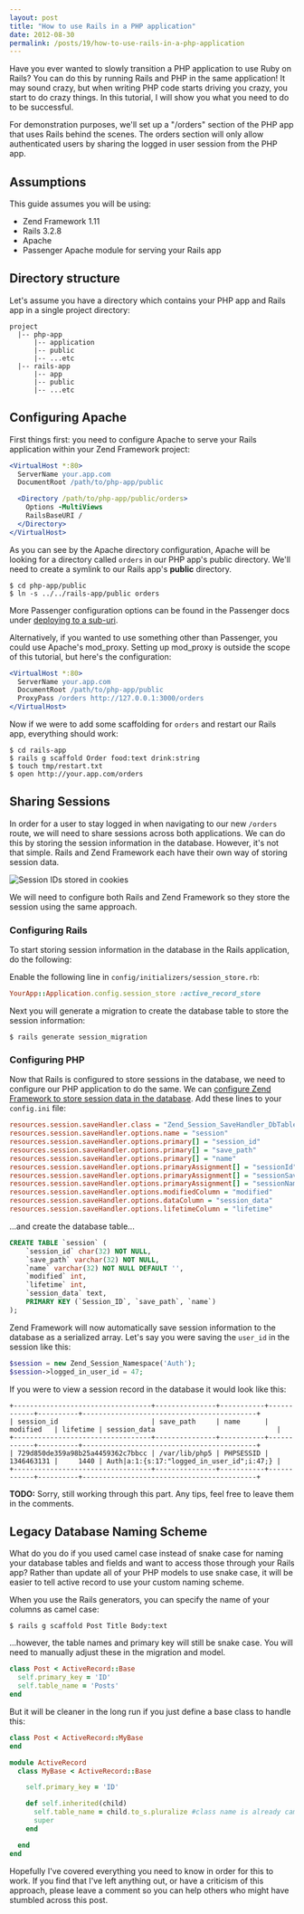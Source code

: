 ```yaml
---
layout: post
title: "How to use Rails in a PHP application"
date: 2012-08-30
permalink: /posts/19/how-to-use-rails-in-a-php-application
---
```

Have you ever wanted to slowly transition a PHP application to use Ruby on Rails? You can do this by running Rails and PHP in the same application! It may sound crazy, but when writing PHP code starts driving you crazy, you start to do crazy things. In this tutorial, I will show you what you need to do to be successful.

For demonstration purposes, we'll set up a "/orders" section of the PHP app that uses Rails behind the scenes. The orders section will only allow authenticated users by sharing the logged in user session from the PHP app.

## Assumptions

This guide assumes you will be using:

 - Zend Framework 1.11
 - Rails 3.2.8
 - Apache
 - Passenger Apache module for serving your Rails app

## Directory structure

Let's assume you have a directory which contains your PHP app and Rails app in a single project directory:

```text
project
  |-- php-app
      |-- application
      |-- public
      |-- ...etc
  |-- rails-app
      |-- app
      |-- public
      |-- ...etc
```

## Configuring Apache

First things first: you need to configure Apache to serve your Rails application within your Zend Framework project:

```apache
<VirtualHost *:80>
  ServerName your.app.com
  DocumentRoot /path/to/php-app/public

  <Directory /path/to/php-app/public/orders>
    Options -MultiViews
    RailsBaseURI /
  </Directory>
</VirtualHost>
```

As you can see by the Apache directory configuration, Apache will be looking for a directory called `orders` in our PHP app's public directory. We'll need to create a symlink to our Rails app's **public** directory.

```console
$ cd php-app/public
$ ln -s ../../rails-app/public orders
```

More Passenger configuration options can be found in the Passenger docs under [deploying to a sub-uri](http://www.modrails.com/documentation/Users%20guide%20Apache.html#deploying_rack_to_sub_uri).

Alternatively, if you wanted to use something other than Passenger, you could use Apache's mod_proxy. Setting up mod_proxy is outside the scope of this tutorial, but here's the configuration:

```apache
<VirtualHost *:80>
  ServerName your.app.com
  DocumentRoot /path/to/php-app/public
  ProxyPass /orders http://127.0.0.1:3000/orders
</VirtualHost>
```

Now if we were to add some scaffolding for `orders` and restart our Rails app, everything should work:

```console
$ cd rails-app
$ rails g scaffold Order food:text drink:string
$ touch tmp/restart.txt
$ open http://your.app.com/orders
```

## Sharing Sessions

In order for a user to stay logged in when navigating to our new `/orders` route, we will need to share sessions across both applications. We can do this by storing the session information in the database. However, it's not that simple. Rails and Zend Framework each have their own way of storing session data.

![Session IDs stored in cookies](/assets/posts/19_sessions.png)

We will need to configure both Rails and Zend Framework so they store the session using the same approach.

### Configuring Rails

To start storing session information in the database in the Rails application, do the following:

Enable the following line in `config/initializers/session_store.rb`:

```ruby
YourApp::Application.config.session_store :active_record_store
```

Next you will generate a migration to create the database table to store the session information:

```console
$ rails generate session_migration
```

### Configuring PHP

Now that Rails is configured to store sessions in the database, we need to configure our PHP application to do the same. We can [configure Zend Framework to store session data in the database](http://framework.zend.com/manual/en/zend.application.available-resources.html#zend.application.available-resources.session). Add these lines to your `config.ini` file:

```ini
resources.session.saveHandler.class = "Zend_Session_SaveHandler_DbTable"
resources.session.saveHandler.options.name = "session"
resources.session.saveHandler.options.primary[] = "session_id"
resources.session.saveHandler.options.primary[] = "save_path"
resources.session.saveHandler.options.primary[] = "name"
resources.session.saveHandler.options.primaryAssignment[] = "sessionId"
resources.session.saveHandler.options.primaryAssignment[] = "sessionSavePath"
resources.session.saveHandler.options.primaryAssignment[] = "sessionName"
resources.session.saveHandler.options.modifiedColumn = "modified"
resources.session.saveHandler.options.dataColumn = "session_data"
resources.session.saveHandler.options.lifetimeColumn = "lifetime"
```

...and create the database table...

```sql
CREATE TABLE `session` (
    `session_id` char(32) NOT NULL,
    `save_path` varchar(32) NOT NULL,
    `name` varchar(32) NOT NULL DEFAULT '',
    `modified` int,
    `lifetime` int,
    `session_data` text,
    PRIMARY KEY (`Session_ID`, `save_path`, `name`)
);
```

Zend Framework will now automatically save session information to the database as a serialized array. Let's say you were saving the `user_id` in the session like this:

```php
$session = new Zend_Session_Namespace('Auth');
$session->logged_in_user_id = 47;
```

If you were to view a session record in the database it would look like this:

```text
+----------------------------------+---------------+-----------+------------+----------+-------------------------------------------+
| session_id                       | save_path     | name      | modified   | lifetime | session_data                              |
+----------------------------------+---------------+-----------+------------+----------+-------------------------------------------+
| 729d850de359a98b25a4459362c7bbcc | /var/lib/php5 | PHPSESSID | 1346463131 |     1440 | Auth|a:1:{s:17:"logged_in_user_id";i:47;} |
+----------------------------------+---------------+-----------+------------+----------+-------------------------------------------+
```

**TODO:** Sorry, still working through this part. Any tips, feel free to leave them in the comments.

## Legacy Database Naming Scheme

What do you do if you used camel case instead of snake case for naming your database tables and fields and want to access those through your Rails app? Rather than update all of your PHP models to use snake case, it will be easier to tell active record to use your custom naming scheme.

When you use the Rails generators, you can specify the name of your columns as camel case:

```console
$ rails g scaffold Post Title Body:text
```

...however, the table names and primary key will still be snake case. You will need to manually adjust these in the migration and model.

```ruby
class Post < ActiveRecord::Base
  self.primary_key = 'ID'
  self.table_name = 'Posts'
end
```

But it will be cleaner in the long run if you just define a base class to handle this:

```ruby
class Post < ActiveRecord::MyBase
end

module ActiveRecord
  class MyBase < ActiveRecord::Base

    self.primary_key = 'ID'

    def self.inherited(child)
      self.table_name = child.to_s.pluralize #class name is already camel cased
      super
    end

  end
end
```

Hopefully I've covered everything you need to know in order for this to work. If you find that I've left anything out, or have a criticism of this approach, please leave a comment so you can help others who might have stumbled across this post.
